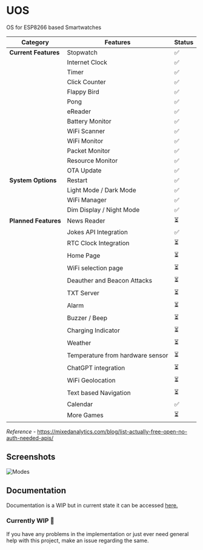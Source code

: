 # UOS
OS for ESP8266 based Smartwatches

| Category         | Features                                                                                                 | Status |
|------------------|----------------------------------------------------------------------------------------------------------|--------|
| **Current Features** | Stopwatch                                                                                                | ✅      |
|                  | Internet Clock                                                                                           | ✅      |
|                  | Timer                                                                                                    | ✅      |
|                  | Click Counter                                                                                            | ✅      |
|                  | Flappy Bird                                                                                              | ✅      |
|                  | Pong                                                                                                     | ✅      |
|                  | eReader                                                                                                  | ✅      |
|                  | Battery Monitor                                                                                          | ✅      |
|                  | WiFi Scanner                                                                                             | ✅      |
|                  | WiFi Monitor                                                                                             | ✅      |
|                  | Packet Monitor                                                                                           | ✅      |
|                  | Resource Monitor                                                                                         | ✅      |
|                  | OTA Update                                                                                               | ✅      |
| **System Options**   | Restart                                                                                                  | ✅      |
|                  | Light Mode / Dark Mode                                                                                   | ✅      |
|                  | WiFi Manager                                                                                             | ✅      |
|                  | Dim Display / Night Mode                                                                                 | ✅      |
| **Planned Features** | News Reader                                                                                              | ⏳     |
|                  | Jokes API Integration                                                                                    | ✅     |
|                  | RTC Clock Integration                                                                                    | ⏳     |
|                  | Home Page                                                                                                | ⏳     |
|                  | WiFi selection page                                                                                      | ⏳     |
|                  | Deauther and Beacon Attacks                                                                              | ⏳     |
|                  | TXT Server                                                                                               | ⏳     |
|                  | Alarm                                                                                                    | ⏳     |
|                  | Buzzer / Beep                                                                                            | ⏳     |
|                  | Charging Indicator                                                                                       | ⏳     |
|                  | Weather                                                                                                  | ⏳     |
|                  | Temperature from hardware sensor                                                                         | ⏳     |
|                  | ChatGPT integration                                                                                      | ⏳     |
|                  | WiFi Geolocation                                                                                         | ⏳     |
|                  | Text based Navigation                                                                                    | ⏳     |
|                  | Calendar                                                                                                 | ✅     |
|                  | More Games                                                                                               | ⏳     |

  *Reference* - https://mixedanalytics.com/blog/list-actually-free-open-no-auth-needed-apis/
## Screenshots

![Modes](https://github.com/useraid/UOS/assets/93074700/fc2c6960-9bd7-4dd7-ba2a-45720d87ece6)

## Documentation
Documentation is a WIP but in current state it can be accessed [here.](https://github.com/useraid/UOS/tree/main/Docs)

### Currently WIP 🚧

If you have any problems in the implementation or just ever need general help with this project, make an issue regarding the same.
